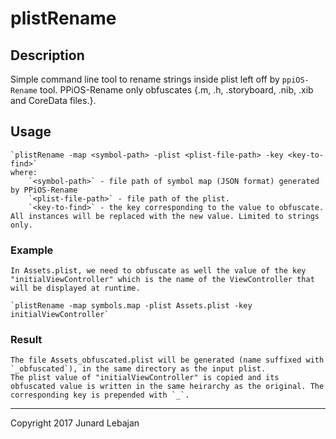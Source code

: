 plistRename
======================================


Description
------------

Simple command line tool to rename strings inside plist left off by `ppiOS-Rename` tool. PPiOS-Rename only obfuscates {.m, .h, .storyboard, .nib, .xib and CoreData files.}. 


Usage
------------
    `plistRename -map <symbol-path> -plist <plist-file-path> -key <key-to-find>`
    where:
        `<symbol-path>` - file path of symbol map (JSON format) generated by PPiOS-Rename
        `<plist-file-path>` - file path of the plist.
        `<key-to-find>` - the key corresponding to the value to obfuscate. All instances will be replaced with the new value. Limited to strings only. 

### Example
    In Assets.plist, we need to obfuscate as well the value of the key "initialViewController" which is the name of the ViewController that will be displayed at runtime. 
    
    `plistRename -map symbols.map -plist Assets.plist -key initialViewController`

### Result
    The file Assets_obfuscated.plist will be generated (name suffixed with `_obfuscated`), in the same directory as the input plist. 
    The plist value of "initialViewController" is copied and its obfuscated value is written in the same heirarchy as the original. The corresponding key is prepended with `_`. 


---------------------------------------------------------------------
Copyright 2017 Junard Lebajan
